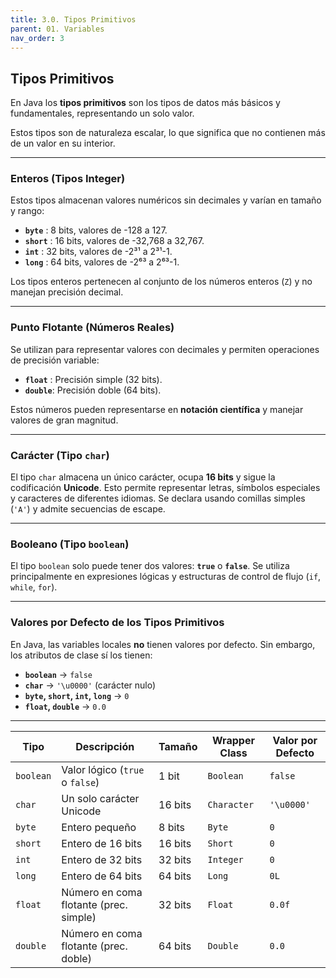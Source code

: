 ```yaml
---
title: 3.0. Tipos Primitivos
parent: 01. Variables
nav_order: 3
---
```


## Tipos Primitivos

En Java los **tipos primitivos** son los tipos de datos más básicos y fundamentales, representando un solo valor. 

Estos tipos son de naturaleza escalar, lo que significa que no contienen más de un valor en su interior.  

---
### Enteros (Tipos Integer)  
Estos tipos almacenan valores numéricos sin decimales y varían en tamaño y rango:  

- **`byte`**   : 8 bits, valores de -128 a 127.  
- **`short`** : 16 bits, valores de -32,768 a 32,767.  
- **`int`**     : 32 bits, valores de -2³¹ a 2³¹-1.  
- **`long`**   : 64 bits, valores de -2⁶³ a 2⁶³-1.  

Los tipos enteros pertenecen al conjunto de los números enteros (`Z`) y no manejan precisión decimal.  

---
### Punto Flotante (Números Reales)  
Se utilizan para representar valores con decimales y permiten operaciones de precisión variable:  

- **`float`**  : Precisión simple (32 bits).  
- **`double`**: Precisión doble (64 bits).  

Estos números pueden representarse en **notación científica** y manejar valores de gran magnitud.  

---
### Carácter (Tipo `char`)  
El tipo `char` almacena un único carácter, ocupa **16 bits** y sigue la codificación **Unicode**. Esto permite representar letras, símbolos especiales y caracteres de diferentes idiomas. Se declara usando comillas simples (`'A'`) y admite secuencias de escape.  

---
### Booleano (Tipo `boolean`)  
El tipo `boolean` solo puede tener dos valores: **`true`** o **`false`**. Se utiliza principalmente en expresiones lógicas y estructuras de control de flujo (`if`, `while`, `for`).  

---
### Valores por Defecto de los Tipos Primitivos  
En Java, las variables locales **no** tienen valores por defecto. Sin embargo, los atributos de clase sí los tienen:  

- **`boolean`** → `false`  
- **`char`** → `'\u0000'` (carácter nulo)  
- **`byte`, `short`, `int`, `long`** → `0`  
- **`float`, `double`** → `0.0`  

---

| Tipo      | Descripción                            | Tamaño  | Wrapper Class | Valor por Defecto |
| --------- | -------------------------------------- | ------- | ------------- | ----------------- |
| `boolean` | Valor lógico (`true` o `false`)        | 1 bit   | `Boolean`     | `false`           |
| `char`    | Un solo carácter Unicode               | 16 bits | `Character`   | `'\u0000'`        |
| `byte`    | Entero pequeño                         | 8 bits  | `Byte`        | `0`               |
| `short`   | Entero de 16 bits                      | 16 bits | `Short`       | `0`               |
| `int`     | Entero de 32 bits                      | 32 bits | `Integer`     | `0`               |
| `long`    | Entero de 64 bits                      | 64 bits | `Long`        | `0L`              |
| `float`   | Número en coma flotante (prec. simple) | 32 bits | `Float`       | `0.0f`            |
| `double`  | Número en coma flotante (prec. doble)  | 64 bits | `Double`      | `0.0`             |
